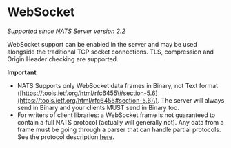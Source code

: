 # WebSocket

_Supported since NATS Server version 2.2_

WebSocket support can be enabled in the server and may be used alongside the traditional TCP socket connections. TLS, compression and Origin Header checking are supported.

**Important**

* NATS Supports only WebSocket data frames in Binary, not Text format \([https://tools.ietf.org/html/rfc6455\#section-5.6](https://tools.ietf.org/html/rfc6455#section-5.6)\). The server will always send in Binary and your clients MUST send in Binary too.
* For writers of client libraries: a WebSocket frame is not guaranteed to contain a full NATS protocol \(actually will generally not\). Any data from a frame must be going through a parser that can handle partial protocols. See the protocol description [here](../../../reference/nats-protocol/nats-protocol/).

